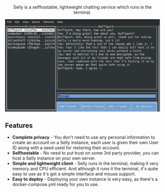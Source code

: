 <p align="center" >Selly is a selfhostable, lightweight chatting service which runs in the terminal.</p>
<p align="center"><img src="https://github.com/XiovV/Selly/raw/master/images/chat_screen.png" width=700 alt="chat screen screenshot"></p>

Features
------------
* **Complete privacy** - You don't need to use any personal information to create an account on a Selly instance, each user is given their own User ID along with a seed used for restoring their account.
* **Selfhostable** - No need to put trust on some 3rd party provider, you can host a Selly instance on your own server.
* **Simple and lightweight client** - Selly runs in the terminal, making it very memory and CPU efficient. And although it runs it the terminal, it's quite easy to use as it's got a simple interface and mouse support.
* **Easy to deploy** - Deploying your own instance is very easy, as there's a docker-compose.yml ready for you to use.
